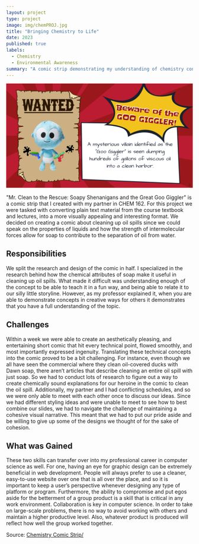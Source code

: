 ```yaml
---
layout: project
type: project
image: img/chemPROJ.jpg
title: "Bringing Chemistry to Life"
date: 2023
published: true
labels:
  - Chemistry
  - Environmental Awareness
summary: "A comic strip demonstrating my understanding of chemistry concepts that I developed in CHEM 162 as a partner project."
---
```


<img class="img-fluid" src="../img/chem.png">

"Mr. Clean to the Rescue: Soapy Shenanigans and the Great Goo Giggler" is a comic strip that I created with my partner in CHEM 162. For this project we were tasked with converting plain text material from the course textbook and lectures, into a more visually appealing and interesting format. We decided on creating a comic about cleaning up oil spills since we could speak on the properties of liquids and how the strength of intermolecular forces allow for soap to contribute to the separation of oil from water. 

## Responsibilities

We split the research and design of the comic in half. I specialized in the research behind how the chemical attributes of soap make it useful in cleaning up oil spills. What made it difficult was understanding enough of the concept to be able to teach it in a fun way, and being able to relate it to our silly little storyline. However, as my professor explained it, when you are able to demonstrate concepts in creative ways for others it demonstrates that you have a full understanding of the topic.

## Challenges 

Within a week we were able to create an aesthetically pleasing, and entertaining short comic that hit every technical point, flowed smoothly, and most importantly expressed ingenuity. Translating these technical concepts into the comic proved to be a bit challenging. For instance, even though we all have seen the commercial where they clean oil-covered ducks with Dawn soap, there aren’t articles that describe cleaning an entire oil spill with just soap. So we had to conduct lots of research to figure out a way to create chemically sound explanations for our heroine in the comic to clean the oil spill. Additionally, my partner and I had conflicting schedules, and so we were only able to meet with each other once to discuss our ideas. Since we had different styling ideas and were unable to meet to see how to best combine our slides, we had to navigate the challenge of maintaining a cohesive visual narrative. This meant that we had to put our pride aside and be willing to give up some of the designs we thought of for the sake of cohesion.

## What was Gained

These two skills can transfer over into my professional career in computer science as well. For one, having an eye for graphic design can be extremely beneficial in web development. People will always prefer to use a cleaner, easy-to-use website over one that is all over the place, and so it is important to keep a user’s perspective whenever designing any type of platform or program. Furthermore, the ability to compromise and put egos aside for the betterment of a group product is a skill that is critical in any work environment. Collaboration is key in computer science. In order to take on large-scale problems, there is no way to avoid working with others and maintain a higher productive level. Also, whatever product is produced will reflect how well the group worked together.

 
Source: <a href="https://docs.google.com/presentation/d/e/2PACX-1vSY2h-K1OmuL8QO8N2AFUpRt2Y0fv2iqR_oR8VXAPZflDcY8SMOTJ9kcCpvZuuB-tBUKuz_h1SyUtSa/pub?start=true&loop=true&delayms=5000">Chemistry Comic Strip/</a>
